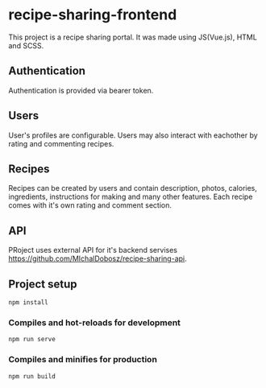 # recipe-sharing-frontend

This project is a recipe sharing portal. It was made using JS(Vue.js), HTML and SCSS.

## Authentication
Authentication is provided via bearer token.

## Users
User's profiles are configurable. Users may also interact with eachother by rating and commenting recipes.

## Recipes
Recipes can be created by users and contain description, photos, calories, ingredients, 
instructions for making and many other features. Each recipe comes with it's own rating and comment section.

## API
PRoject uses external API for it's backend servises https://github.com/MIchalDobosz/recipe-sharing-api.


## Project setup
```
npm install
```

### Compiles and hot-reloads for development
```
npm run serve
```

### Compiles and minifies for production
```
npm run build
```
